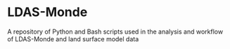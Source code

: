 # LDAS-Monde
A repository of Python and Bash scripts used in the analysis and workflow of LDAS-Monde and land surface model data 

